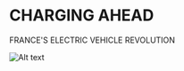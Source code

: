 # CHARGING AHEAD
FRANCE'S ELECTRIC VEHICLE REVOLUTION

![Alt text]([URL_OF_THE_IMAGE](https://github.com/hilmnr/Charging-Ahead-Frances-Electric-Vehicle-Revolution/assets/145452309/306c2350-3c27-4a9a-99f9-f99ed721f721)https://github.com/hilmnr/Charging-Ahead-Frances-Electric-Vehicle-Revolution/assets/145452309/306c2350-3c27-4a9a-99f9-f99ed721f721)
